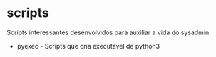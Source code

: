 # scripts
Scripts interessantes desenvolvidos para auxiliar a vida do sysadmin

- pyexec - Scripts que cria executável de python3

